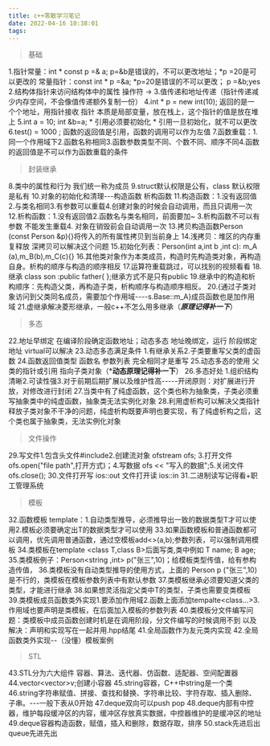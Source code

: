 ```yaml
---
title: c++零散学习笔记
date: 2022-04-16 10:38:01
tags:
---
```

> 基础

1.指针常量：int * const p =& a;     p=&b是错误的，不可以更改地址；*p =20是可以更改的
   常量指针：const int * p =&a;     *p=20是错误的不可以更改；         p =&b;yes  
2.结构体指针来访问结构体中的属性 操作符  ->
3.值传递和地址传递（指针传递减少内存空间，不会像值传递额外复制一份）
4.int * p = new int(10); 返回的是一个个地址，用指针接收   指针 本质是局部变量，放在栈上，这个指针的值是放在堆上
5.int a = 10; int &b=a; * 引用必须要初始化 * 引用一旦初始化，就不可以更改
6.test() = 1000 ; 函数的返回值是引用，函数的调用可以作为左值
7.函数重载：1.同一个作用域下2.函数名称相同3.函数参数类型不同、个数不同、顺序不同4.函数的返回值是不可以作为函数重载的条件
> 封装继承

8.类中的属性和行为 我们统一称为成员
9.struct默认权限是公有，class 默认权限是私有
10.对象的初始化和清理---构造函数 析构函数
11.构造函数：1.没有返回值2.与类名相同3.有参数可以重载4.创建对象的时候会自动调用，而且只调用一次
12.析构函数：1.没有返回值2.函数名与类名相同，前面要加~ 3.析构函数不可以有参数 不能发生重载4. 对象在销毁前会自动调用一次
13.拷贝构造函数Person (const Person &p){}将传入的所有属性拷贝到当前身上
14.浅拷贝：堆区的内存重复释放 深拷贝可以解决这个问题
15.初始化列表：Person(int a,int b ,int c): m_A (a),m_B(b),m_C(c){}
16.其他类对象作为本类成员，构造时先构造类对象，再构造自身。析构的顺序与构造的顺序相反
17.运算符重载跳过，可以找别的视频看看
18.继承 class son :public father{   };继承方式不是只有public
19.继承中的构造和析构顺序：先构造父类，再构造子类，析构顺序与构造顺序相反。
20.{通过子类对象访问到父类同名成员，需要加个作用域----s.Base::m_A}成员函数也是加作用域
21.虚继承解决菱形继承，一般c++不怎么用多继承（***原理记得补一下***）
> 多态

22.地址早绑定 在编译阶段确定函数地址；动态多态 地址晚绑定，运行 阶段绑定地址 virtual可以解决
23.动态多态满足条件 1.有继承关系2.子类要重写父类的虚函数
24.函数返回值类型 函数名 参数列表 完全相同才是重写
25.动态多态的使用 父类的指针或引用 指向子类对象（***动态原理记得补一下**）
26.多态好处 1.组织结构清晰2.可读性强3.对于前期后期扩展以及维护性高-----开闭原则：对扩展进行开放，对修改进行封闭
27.当类中有了纯虚函数，这个类也称为抽象类，子类必须重写抽象类中的纯虚函数，抽象类无法实例化对象
28.利用虚析构可以解决父类指针释放子类对象不干净的问题，纯虚析构既要声明也要实现，有了纯虚析构之后，这个类也属于抽象类，无法实例化对象
> 文件操作

29.写文件1.包含头文件#include<fstream>2.创建流对象 ofstream ofs; 3.打开文件ofs.open("file path",打开方式)；4.写数据 ofs << "写入的数据";5.关闭文件ofs.close();
30.文件打开写 ios::out 文件打开读 ios::in
31.二进制读写记得看+职工管理系统
> 模板

32.函数模板 template<class T>：1.自动类型推导，必须推导出一致的数据类型T才可以使用2.模板必须要确定出T的数据类型才可以使用
33.如果函数模板和普通函数都可以调用，优先调用普通函数，通过空模板add<>(a,b);参数列表，可以强制调用模板
34.类模板在template <class T,class B>后面写类,类中例如 T name; B age;
35.类模板例子：Person<string ,int> p("张三",10)；给模板类型传值，给有参构造传值，
36.类模板没有自动类型推导的使用方式，上面的 Person p ("张三",10)是不行的，类模板在模板参数列表中有默认参数
37.类模板继承必须要知道父类的类型，才能进行继承
38.如果想灵活指定父类中T的类型，子类也需要变类模板
39.类模板成员函数类外实现1.要添加作用域2.函数上面添加tempalte<class...>3.作用域也要声明是类模板，在后面加入模板的参数列表
40.类模板分文件编写问题：类模板中成员函数创建时机是在调用阶段，分文件编写的时候调用不到 以及解决：声明和实现写在一起并用.hpp结尾
41.全局函数作为友元类内实现
42.全局函数类外实现--（没懂）模板案例

> STL

43.STL分为六大组件 容器、算法、迭代器、仿函数、适配器、空间配置器
44.vector<vector<int>>v;创建小容器
45.string容器，C++中string是一个类
46.string字符串赋值、拼接、查找和替换、字符串比较、字符存取、插入删除、子串。---一般下表从0开始
47.deque双向可以push pop
48.deque内部有中控器，维护每段缓冲区的内容，缓冲区存放真实数据，中控器维护的是缓冲区的地址
49.deque容器构造函数，赋值，插入和删除，数据存取，排序
50.stack先进后出 queue先进先出






